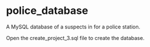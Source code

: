 # police_database
A MySQL database of a suspects in for a police station.

Open the create_project_3.sql file to create the database.
